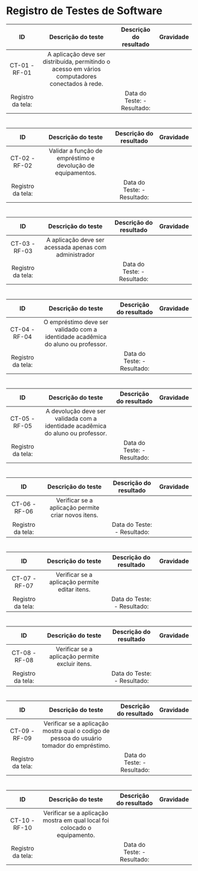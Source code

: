 # Registro de Testes de Software

| **ID** | **Descrição do teste** | **Descrição do resultado** | **Gravidade** |
|:---: |:---: |:---: |:---: |
| CT-01 - RF-01 | A aplicação deve ser distribuída, permitindo o acesso em vários computadores conectados à rede. | | |
| Registro da tela:|  | Data do Teste:  - Resultado:  |  | 

#
| **ID** | **Descrição do teste** | **Descrição do resultado** | **Gravidade** |
|:---: |:---: |:---: |:---: |
| CT-02 - RF-02 | Validar a função de empréstimo e devolução de equipamentos. | |  |
| Registro da tela:|  | Data do Teste:  - Resultado:  |  |  
 

 # 
 | **ID** | **Descrição do teste** | **Descrição do resultado** | **Gravidade** |
|:---: |:---: |:---: |:---: |
| CT-03 - RF-03 | A aplicação deve ser acessada apenas com administrador | | |
| Registro da tela:|  | Data do Teste:  - Resultado:  |  |  

# 
| **ID** | **Descrição do teste** | **Descrição do resultado** | **Gravidade** |
|:---: |:---: |:---: |:---: |
| CT-04 - RF-04 | O empréstimo deve ser validado com a identidade acadêmica do aluno ou professor. | | |
| Registro da tela:|  | Data do Teste:  - Resultado:  |  |  

# 
| **ID** | **Descrição do teste** | **Descrição do resultado** | **Gravidade** |
|:---: |:---: |:---: |:---: |
| CT-05 - RF-05 | A devolução deve ser validada com a identidade acadêmica do aluno ou professor. |    |    |
| Registro da tela:|  | Data do Teste:  - Resultado:  |  | 

# 
| **ID** | **Descrição do teste** | **Descrição do resultado** | **Gravidade** |
|:---: |:---: |:---: |:---: |
| CT-06 - RF-06 | Verificar se a aplicação permite criar novos itens. |    |    |
| Registro da tela:|  | Data do Teste:  - Resultado:  |  | 

# 
| **ID** | **Descrição do teste** | **Descrição do resultado** | **Gravidade** |
|:---: |:---: |:---: |:---: |
| CT-07 - RF-07 | Verificar se a aplicação permite editar itens. |    |    |
| Registro da tela:|  | Data do Teste:  - Resultado:  |  | 

# 
| **ID** | **Descrição do teste** | **Descrição do resultado** | **Gravidade** |
|:---: |:---: |:---: |:---: |
| CT-08 - RF-08 | Verificar se a aplicação permite excluir itens. |    |    |
| Registro da tela:|  | Data do Teste:  - Resultado:  |  | 

# 
| **ID** | **Descrição do teste** | **Descrição do resultado** | **Gravidade** |
|:---: |:---: |:---: |:---: |
| CT-09 - RF-09 | Verificar se a aplicação mostra qual o codigo de pessoa do usuário tomador do empréstimo. |    |    |
| Registro da tela:|  | Data do Teste:  - Resultado:  |  | 

# 
| **ID** | **Descrição do teste** | **Descrição do resultado** | **Gravidade** |
|:---: |:---: |:---: |:---: |
| CT-10 - RF-10 | Verificar se a aplicação mostra em qual local foi colocado o equipamento.|    |    |
| Registro da tela:|  | Data do Teste:  - Resultado:  |  | 

# 
